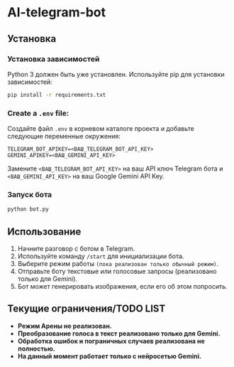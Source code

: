 # AI-telegram-bot

## Установка

### Установка зависимостей
Python 3 должен быть уже установлен.
Используйте pip для установки зависимостей:

```bash
pip install -r requirements.txt
```

### Create a `.env` file:

 Создайте файл `.env` в корневом каталоге проекта и добавьте следующие переменные окружения:

```
TELEGRAM_BOT_APIKEY=<ВАШ_TELEGRAM_BOT_API_KEY>
GEMINI_APIKEY=<ВАШ_GEMINI_API_KEY>
```

Замените `<ВАШ_TELEGRAM_BOT_API_KEY>` на ваш API ключ Telegram бота и `<ВАШ_GEMINI_API_KEY>` на ваш Google Gemini API Key.

### Запуск бота

```bash
python bot.py
```

## Использование

1.  Начните разговор с ботом в Telegram.
2.  Используйте команду `/start` для инициализации бота.
3.  Выберите режим работы `(пока реализован только обычный режим)`.
4.  Отправьте боту текстовые или голосовые запросы (реализовано только для Gemini).
5.  Бот может генерировать изображения, если его об этом попросить.


## Текущие ограничения/TODO LIST

*   **Режим Арены не реализован.**
*   **Преобразование голоса в текст реализовано только для Gemini.**
*   **Обработка ошибок и пограничных случаев реализована не полностью.**
*   **На данный момент работает только с нейросетью Gemini.**